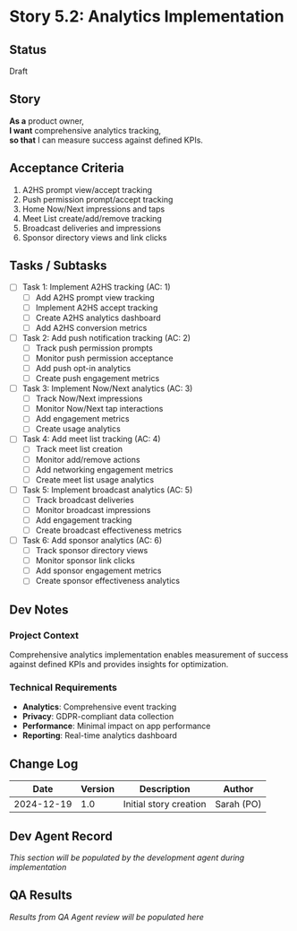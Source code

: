 # Story 5.2: Analytics Implementation

## Status
Draft

## Story
**As a** product owner,  
**I want** comprehensive analytics tracking,  
**so that** I can measure success against defined KPIs.

## Acceptance Criteria
1. A2HS prompt view/accept tracking
2. Push permission prompt/accept tracking
3. Home Now/Next impressions and taps
4. Meet List create/add/remove tracking
5. Broadcast deliveries and impressions
6. Sponsor directory views and link clicks

## Tasks / Subtasks
- [ ] Task 1: Implement A2HS tracking (AC: 1)
  - [ ] Add A2HS prompt view tracking
  - [ ] Implement A2HS accept tracking
  - [ ] Create A2HS analytics dashboard
  - [ ] Add A2HS conversion metrics
- [ ] Task 2: Add push notification tracking (AC: 2)
  - [ ] Track push permission prompts
  - [ ] Monitor push permission acceptance
  - [ ] Add push opt-in analytics
  - [ ] Create push engagement metrics
- [ ] Task 3: Implement Now/Next analytics (AC: 3)
  - [ ] Track Now/Next impressions
  - [ ] Monitor Now/Next tap interactions
  - [ ] Add engagement metrics
  - [ ] Create usage analytics
- [ ] Task 4: Add meet list tracking (AC: 4)
  - [ ] Track meet list creation
  - [ ] Monitor add/remove actions
  - [ ] Add networking engagement metrics
  - [ ] Create meet list usage analytics
- [ ] Task 5: Implement broadcast analytics (AC: 5)
  - [ ] Track broadcast deliveries
  - [ ] Monitor broadcast impressions
  - [ ] Add engagement tracking
  - [ ] Create broadcast effectiveness metrics
- [ ] Task 6: Add sponsor analytics (AC: 6)
  - [ ] Track sponsor directory views
  - [ ] Monitor sponsor link clicks
  - [ ] Add sponsor engagement metrics
  - [ ] Create sponsor effectiveness analytics

## Dev Notes
### Project Context
Comprehensive analytics implementation enables measurement of success against defined KPIs and provides insights for optimization.

### Technical Requirements
- **Analytics**: Comprehensive event tracking
- **Privacy**: GDPR-compliant data collection
- **Performance**: Minimal impact on app performance
- **Reporting**: Real-time analytics dashboard

## Change Log
| Date | Version | Description | Author |
|------|---------|-------------|---------|
| 2024-12-19 | 1.0 | Initial story creation | Sarah (PO) |

## Dev Agent Record
*This section will be populated by the development agent during implementation*

## QA Results
*Results from QA Agent review will be populated here*
